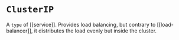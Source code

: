 # `ClusterIP`
A `type` of [[service]]. Provides load balancing, but contrary to [[load-balancer]], it distributes the load evenly but inside the cluster.
